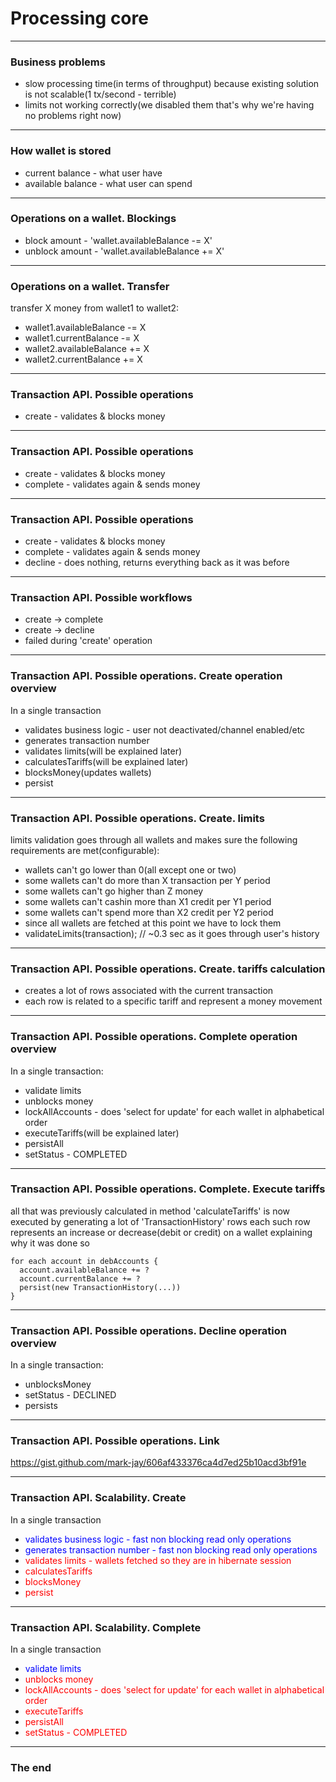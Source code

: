 # Processing core

---

### Business problems
 - slow processing time(in terms of throughput) because existing solution is not scalable(1 tx/second - terrible)
 - limits not working correctly(we disabled them that's why we're having no problems right now)

---

### How wallet is stored

 - current balance - what user have
 - available balance - what user can spend

---

### Operations on a wallet. Blockings

 - block amount - 'wallet.availableBalance -= X'
 - unblock amount - 'wallet.availableBalance += X'

---

### Operations on a wallet. Transfer

transfer X money from wallet1 to wallet2:

 - wallet1.availableBalance -= X
 - wallet1.currentBalance -= X
 - wallet2.availableBalance += X
 - wallet2.currentBalance += X

---

### Transaction API. Possible operations

 - create - validates & blocks money

---

### Transaction API. Possible operations

 - create - validates & blocks money
 - complete - validates again & sends money

---

### Transaction API. Possible operations

 - create - validates & blocks money
 - complete - validates again & sends money
 - decline - does nothing, returns everything back as it was before

---

### Transaction API. Possible workflows

- create -> complete
- create -> decline
- failed during 'create' operation

---

### Transaction API. Possible operations. Create operation overview

In a single transaction

 - validates business logic - user not deactivated/channel enabled/etc
 - generates transaction number
 - validates limits(will be explained later)
 - calculatesTariffs(will be explained later)
 - blocksMoney(updates wallets)
 - persist

---

### Transaction API. Possible operations. Create. limits

limits validation
goes through all wallets and makes sure the following requirements are met(configurable):

 - wallets can't go lower than 0(all except one or two)
 - some wallets can't do more than X transaction per Y period
 - some wallets can't go higher than Z money
 - some wallets can't cashin more than X1 credit per Y1 period
 - some wallets can't spend more than X2 credit per Y2 period
 - since all wallets are fetched at this point we have to lock them
 - validateLimits(transaction); // ~0.3 sec as it goes through user's history

---

### Transaction API. Possible operations. Create. tariffs calculation

 - creates a lot of rows associated with the current transaction
 - each row is related to a specific tariff and represent a money movement

---

### Transaction API. Possible operations. Complete operation overview

In a single transaction:

 - validate limits
 - unblocks money
 - lockAllAccounts - does 'select for update' for each wallet in alphabetical order
 - executeTariffs(will be explained later)
 - persistAll
 - setStatus - COMPLETED

---

### Transaction API. Possible operations. Complete. Execute tariffs

all that was previously calculated in method 'calculateTariffs'
is now executed by generating a lot of 'TransactionHistory' rows
each such row represents an increase or decrease(debit or credit) on a wallet explaining why it was done so
```
for each account in debAccounts {
  account.availableBalance += ?
  account.currentBalance += ?
  persist(new TransactionHistory(...))
}
```

---

### Transaction API. Possible operations. Decline operation overview

In a single transaction:

 - unblocksMoney
 - setStatus - DECLINED
 - persists

---

### Transaction API. Possible operations. Link

https://gist.github.com/mark-jay/606af433376ca4d7ed25b10acd3bf91e

---

### Transaction API. Scalability. Create

In a single transaction

 - <span style="color:blue">validates business logic - fast non blocking read only operations</span>
 - <span style="color:blue">generates transaction number - fast non blocking read only operations</span>
 - <span style="color:red">validates limits - wallets fetched so they are in hibernate session</span>
 - <span style="color:red">calculatesTariffs</span>
 - <span style="color:red">blocksMoney</span>
 - <span style="color:red">persist</span>

---

### Transaction API. Scalability. Complete

In a single transaction

 - <span style="color:blue">validate limits</span>
 - <span style="color:red">unblocks money</span>
 - <span style="color:red">lockAllAccounts - does 'select for update' for each wallet in alphabetical order</span>
 - <span style="color:red">executeTariffs</span>
 - <span style="color:red">persistAll</span>
 - <span style="color:red">setStatus - COMPLETED</span>

---

### The end
